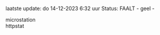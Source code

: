 laatste update: 
do 14-12-2023  6:32   uur 
Status: FAALT - geel - 
<div class="service Y">microstation</div><div class="service G">httpstat</div>